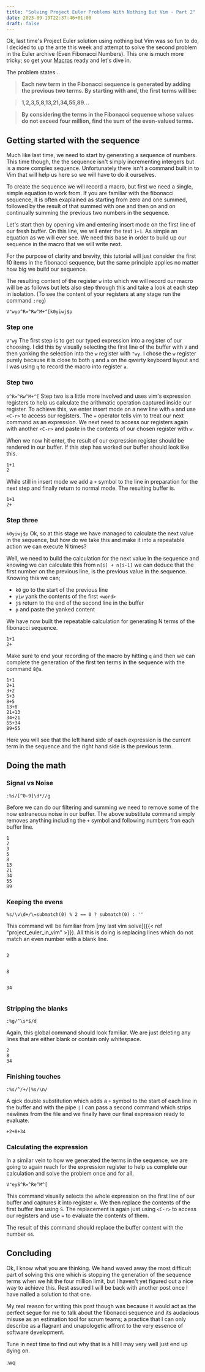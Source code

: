 ```yaml
---
title: "Solving Project Euler Problems With Nothing But Vim - Part 2"
date: 2023-09-19T22:37:46+01:00
draft: false
---
```


Ok, last time's Project Euler solution using nothing but Vim was so fun to do, I decided to up the ante this week and attempt
to solve the second problem in the Euler archive (Even Fibonacci Numbers). 
This one is much more tricky; so get your [Macros](https://vim.fandom.com/wiki/Macros) ready and let's dive in.

The problem states...


> **Each new term in the Fibonacci sequence is generated by adding the previous two terms. By starting with and, the first terms will be:**

> **1,2,3,5,8,13,21,34,55,89...**

> **By considering the terms in the Fibonacci sequence whose values do not exceed four million, find the sum of the even-valued terms.**

## Getting started with the sequence

Much like last time, we need to start by generating a sequence of numbers. This time though, the the sequence isn't simply incrementing intergers
but is a more complex sequence. Unfortunately there isn't a command built in to Vim that will help us here so we will have to do it ourselves.

To create the sequence we will record a macro, but first we need a single, simple equation to work from. If you are familiar with the fibonacci sequence, it is often exaplained as starting from zero and one summed, followed by the result of that summed with one and then on and on continually summing the previous two numbers in the sequence.

Let's start then by opening vim and entering insert mode on the first line of our fresh buffer. On this line, we will enter the text `1+1`. As simple an equation as we will ever see. We need this base in order to build up our sequence in the macro that we will write next.

For the purpose of clarity and brevity, this tutorial will just consider the first 10 items in the fibonacci sequence, but the same principle applies no matter how big we build our sequence.

The resulting content of the register `w` into which we will record our macro will be as follows but lets also step through this and take a look at each step in isolation. (To see the content of your registers at any stage run the command `:reg`)

```
V"wyo^R=^Rw^M+^[k0yiwj$p
```

### Step one
`V"wy`
The first step is to get our typed expression into a register of our choosing. I did this by visually selecting the first line of the buffer with `V` and then yanking the selection into the `w` register with `"wy`. I chose the `w` register purely because it is close to both `q` and `a` on the qwerty keyboard layout and I was using `q` to record the macro into register `a`.

### Step two
`o^R=^Rw^M+^[`
Step two is a little more involved and uses vim's expression registers to help us calculate the arithmatic operation captured inside our register. To achieve this, we enter insert mode on a new line with `o` and use `<C-r>` to access our registers. The `=` operator tells vim to treat our next command as an expression. We next need to access our registers again with another `<C-r>` and paste in the contents of our chosen register with `w`.

When we now hit enter, the result of our expression register should be rendered in our buffer. If this step has worked our buffer should look like this.

```
1+1
2
```
While still in insert mode we add a `+` symbol to the line in preparation for the next step and finally return to normal mode. The resulting buffer is.

```
1+1
2+
```

### Step three
`k0yiwj$p`
Ok, so at this stage we have managed to calculate the next value in the sequence, but how do we take this and make it into a repeatable action we can execute N times?

Well, we need to build the calculation for the next value in the sequence and knowing we can calculate this from `n[i] + n[i-1]` we can deduce that the first number on the previous line, is the previous value in the sequence. Knowing this we can;

- `k0` go to the start of the previous line
- `yiw` yank the contents of the first `<word>`
- `j$` return to the end of the second line in the buffer
- `p` and paste the yanked content

We have now built the repeatable calculation for generating N terms of the fibonacci sequence.

```
1+1
2+
```

Make sure to end your recording of the macro by hitting `q` and then we can complete the generation of the first ten terms in the sequence with the command `8@a`.

```
1+1
2+1
3+2
5+3
8+5
13+8
21+13
34+21
55+34
89+55
```

Here you will see that the left hand side of each expression is the current term in the sequence and the right hand side is the previous term.

## Doing the math

### Signal vs Noise
`:%s/[^0-9]\d*//g`

Before we can do our filtering and summing we need to remove some of the now extraneous noise in our buffer. The above substitute command simply removes anything including the `+` symbol and following numbers fron each buffer line.

```
1
2
3
5
8
13
21
34
55
89
```

### Keeping the evens
`%s/\v\d+/\=submatch(0) % 2 == 0 ? submatch(0) : ''`

This command will be familiar from [my last vim solve]({{< ref "project_euler_in_vim" >}}). All this is doing is replacing lines which do not match an even number with a blank line.

```

2


8


34


```

### Stripping the blanks
`:%g/^\s*$/d`

Again, this global command should look familiar. We are just deleting any lines that are either blank or contain only whitespace.

```
2
8
34
```

### Finishing touches
`:%s/^/+/|%s/\n/`

A qick double substitution which adds a `+` symbol to the start of each line in the buffer and with the pipe `|` I can pass a second command which strips newlines from the file and we finally have our final expression ready to evaluate.

```
+2+8+34
```

### Calculating the expression

In a similar vein to how we generated the terms in the sequence, we are going to again reach for the expression register to help us complete our calculation and solve the problem once and for all.

`V"eyS^R=^Re^M^[`

This command visually selects the whole expression on the first line of our buffer and captures it into register `e`.
We then replace the contents of the first buffer line using `S`. The replacement is again just using `<C-r>` to access our registers and use `=` to evaluate the contents of them.

The result of this command should replace the buffer content with the number `44`.

## Concluding

Ok, I know what you are thinking. We hand waved away the most difficult part of solving this one which is stopping the generation of the sequence terms when we hit the four million limit, but I haven't yet figured out a nice way to achieve this. Rest assured I will be back with another post once I have nailed a solution to that one.

My real reason for writing this post though was because it would act as the perfect segue for me to talk about the fibonacci sequence and its audacious misuse as an estimation tool for scrum teams; a practice that I can only describe as a flagrant and unapologetic affront to the very essence of software development.

Tune in next time to find out why that is a hill I may very well just end up dying on.

:wq

